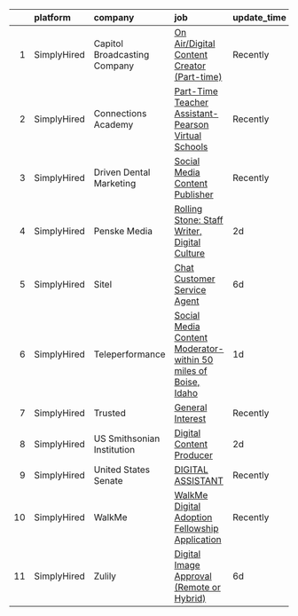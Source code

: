 

|    | platform    | company                      | job                                                                                                                                                                          | update_time   | location                  |
|---:|:------------|:-----------------------------|:-----------------------------------------------------------------------------------------------------------------------------------------------------------------------------|:--------------|:--------------------------|
|  1 | SimplyHired | Capitol Broadcasting Company | [On Air/Digital Content Creator (Part-time)](https://www.simplyhired.com/job/fjbo14BPtiGS5p11P2TRxDVHjN_nxxdxZGOs-U9oUdk5zi7cQQeAYQ?q=digital+platform)                      | Recently      | Raleigh, NC               |
|  2 | SimplyHired | Connections Academy          | [Part-Time Teacher Assistant- Pearson Virtual Schools](https://www.simplyhired.com/job/H-o-IwjFf0uo-HgCvKASkxVKY3NezKlUUHSEocy41PZEQunrcF6HXQ?q=digital+platform)            | Recently      | Remote                    |
|  3 | SimplyHired | Driven Dental Marketing      | [Social Media Content Publisher](https://www.simplyhired.com/job/zONiZKT6S-OOwyJP3ReSUNmgL0UyuHpQJJp9Ecvv-ZYlqs29ZeOe8g?q=digital+platform)                                  | Recently      | Remote                    |
|  4 | SimplyHired | Penske Media                 | [Rolling Stone: Staff Writer, Digital Culture](https://www.simplyhired.com/job/y2Q5goa71siDCp1I35-ELWE-PQhYIt-MvXgjT3t-QdYyM6c9VpzE2Q?q=digital+platform)                    | 2d            | New York, NY              |
|  5 | SimplyHired | Sitel                        | [Chat Customer Service Agent](https://www.simplyhired.com/job/7tRuOVAqxj7trC14yoMn154NqSci3u7-WUcauYJKP0nEzcJRGNST2A?q=digital+platform)                                     | 6d            | United States +1 location |
|  6 | SimplyHired | Teleperformance              | [Social Media Content Moderator- within 50 miles of Boise, Idaho](https://www.simplyhired.com/job/5kRB5QpeKqojk_8fos4nYMzUP79Ge3rj7gjgfx80q9gHFqjcZmWHfg?q=digital+platform) | 1d            | Boise, ID                 |
|  7 | SimplyHired | Trusted                      | [General Interest](https://www.simplyhired.com/job/Bxma5cDu08WrSCKVCPn26emOBliEhZPvthQ9pr52DsfwhK-LZ1w4wA?q=digital+platform)                                                | Recently      | Remote                    |
|  8 | SimplyHired | US Smithsonian Institution   | [Digital Content Producer](https://www.simplyhired.com/job/x153PZurHdwKM6Z-Sw0GPCwB37oga4jJdC666lrvdmczev2CYKWYmA?q=digital+platform)                                        | 2d            | Washington, DC            |
|  9 | SimplyHired | United States Senate         | [DIGITAL ASSISTANT](https://www.simplyhired.com/job/tSk3iTaNbMOVapsHIk4VrBpywjB92qo5k8HOLswKogGtDE4wjBVLZg?q=digital+platform)                                               | Recently      | Washington, DC            |
| 10 | SimplyHired | WalkMe                       | [WalkMe Digital Adoption Fellowship Application](https://www.simplyhired.com/job/NpBJPU2CibLd5mL4IzqUtLzoG8P69to2tAs1OAL7OuNVO7FsU852eg?q=digital+platform)                  | Recently      | Raleigh, NC               |
| 11 | SimplyHired | Zulily                       | [Digital Image Approval (Remote or Hybrid)](https://www.simplyhired.com/job/0H42zIAIz-TYSqF0T3BqqAeLLBwmxp4cSX3Mjwvf45zsU-TdaMGE9w?q=digital+platform)                       | 6d            | United States             |